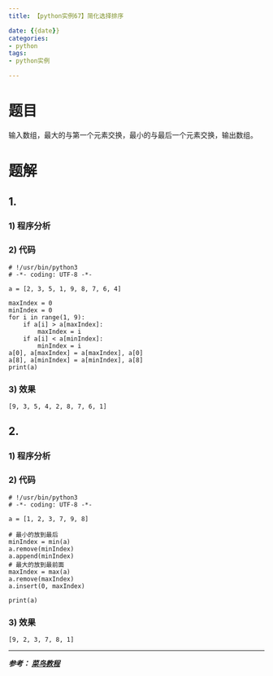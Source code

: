```yaml
---
title: 【python实例67】简化选择排序

date: {{date}}
categories:
- python
tags:
- python实例

---
```

# 题目
输入数组，最大的与第一个元素交换，最小的与最后一个元素交换，输出数组。
# 题解
## 1.
### 1) 程序分析
### 2) 代码

```
# !/usr/bin/python3
# -*- coding: UTF-8 -*-

a = [2, 3, 5, 1, 9, 8, 7, 6, 4]

maxIndex = 0
minIndex = 0
for i in range(1, 9):
    if a[i] > a[maxIndex]:
        maxIndex = i
    if a[i] < a[minIndex]:
        minIndex = i
a[0], a[maxIndex] = a[maxIndex], a[0]
a[8], a[minIndex] = a[minIndex], a[8]
print(a)

```

### 3) 效果
```
[9, 3, 5, 4, 2, 8, 7, 6, 1]
```

## 2.
### 1) 程序分析
### 2) 代码

```
# !/usr/bin/python3
# -*- coding: UTF-8 -*-

a = [1, 2, 3, 7, 9, 8]

# 最小的放到最后
minIndex = min(a)
a.remove(minIndex)
a.append(minIndex)
# 最大的放到最前面
maxIndex = max(a)
a.remove(maxIndex)
a.insert(0, maxIndex)

print(a)

```

### 3) 效果
```
[9, 2, 3, 7, 8, 1]
```

---
***参考：
[菜鸟教程](https://www.runoob.com/python/python-100-examples.html)***
